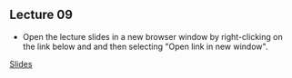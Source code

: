 ## Lecture 09


- Open the lecture slides in a new browser window by right-clicking on the link below and and then selecting "Open link in new window".

[Slides](/assets/lectures/lect09/Lecture_09_noSol.html)                              
